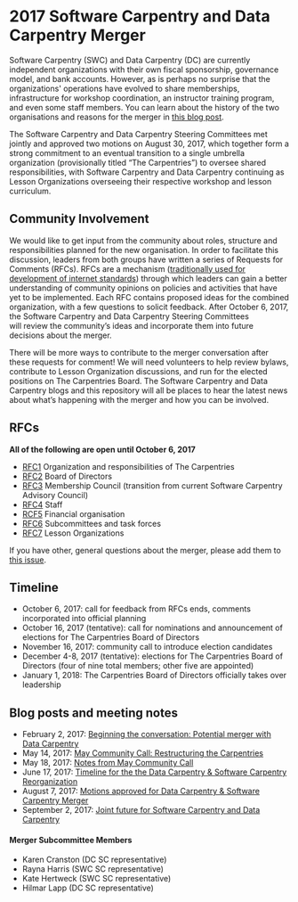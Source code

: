 # 2017 Software Carpentry and Data Carpentry Merger

Software Carpentry (SWC) and Data Carpentry (DC) are currently independent organizations 
with their own fiscal sponsorship, governance model, and bank 
accounts. However, as is perhaps no surprise that the organizations' operations have 
evolved to share memberships, infrastructure for workshop coordination, an instructor 
training program, and even some staff members. You can learn about the history of the two 
organisations and reasons for the merger in [this blog post](https://software-carpentry.org/blog/2017/09/merger.html).

The Software Carpentry and Data Carpentry Steering Committees met jointly and 
approved two motions on August 30, 2017, which together form a strong commitment to 
an eventual transition to a single umbrella organization (provisionally titled 
“The Carpentries”) to oversee shared responsibilities, with Software Carpentry and 
Data Carpentry continuing as Lesson Organizations overseeing their respective workshop 
and lesson curriculum.


## Community Involvement
We would like to get input from the community about roles, structure and responsibilities 
planned for the new organisation. In order to facilitate this discussion, leaders from 
both groups have written a series of Requests for Comments (RFCs). RFCs are a mechanism 
([traditionally used for development of internet standards](https://en.wikipedia.org/wiki/Request_for_Comments)) 
through which leaders can gain a better understanding of community opinions on policies 
and activities that have yet to be implemented. Each RFC contains proposed ideas for the 
combined organization, with a few questions to solicit feedback. After October 6, 2017, 
the Software Carpentry and Data Carpentry Steering Committees  
will review the community’s ideas and incorporate them into future decisions about the 
merger.  

There will be more ways to contribute to the merger conversation after these requests for 
comment!  We will need volunteers to help review bylaws, contribute to Lesson Organization 
discussions, and run for the elected positions on The Carpentries Board. The Software 
Carpentry and Data Carpentry blogs and this repository will all be places to hear the 
latest news about what’s happening with the merger and how you can be involved. 


## RFCs

**All of the following are open until October 6, 2017**
* [RFC1](RFCs/RFC1.md) Organization and responsibilities of The Carpentries 
* [RFC2](RFCs/RFC2.md) Board of Directors
* [RFC3](RFCs/RFC3.md) Membership Council (transition from current Software Carpentry Advisory Council)
* [RFC4](RFCs/RFC4.md) Staff
* [RCF5](RFCs/RFC5.md) Financial organisation
* [RFC6](RFCs/RFC6.md) Subcommittees and task forces
* [RFC7](RFCs/RFC7.md) Lesson Organizations

If you have other, general questions about the merger, please add them to [this issue](#8).

## Timeline
* October 6, 2017: call for feedback from RFCs ends, comments incorporated into official planning 
* October 16, 2017 (tentative): call for nominations and announcement of elections for The Carpentries 
Board of Directors
* November 16, 2017: community call to introduce election candidates
* December 4-8, 2017 (tentative): elections for The Carpentries Board of Directors (four of nine total 
members; other five are appointed)
* January 1, 2018: The Carpentries Board of Directors officially takes over leadership


## Blog posts and meeting notes
- February 2, 2017: [Beginning the conversation: Potential merger with Data Carpentry](https://software-carpentry.org/blog/2017/02/merger-discussion.html)
- May 14, 2017: [May Community Call: Restructuring the Carpentries](https://software-carpentry.org/blog/2017/05/may-community-call.html)
- May 18, 2017: [Notes from May Community Call](http://pad.software-carpentry.org/community-call-2017-05-18)
- June 17, 2017: [Timeline for the the Data Carpentry & Software Carpentry Reorganization](https://software-carpentry.org/blog/2017/06/merger.html)
- August 7, 2017: [Motions approved for Data Carpentry & Software Carpentry Merger](https://software-carpentry.org/blog/2017/08/mergermotions.html)
- September 2, 2017: [Joint future for Software Carpentry and Data Carpentry](https://software-carpentry.org/blog/2017/09/merger.html)


#### Merger Subcommittee Members
- Karen Cranston (DC SC representative)
- Rayna Harris (SWC SC representative)
- Kate Hertweck (SWC SC representative)
- Hilmar Lapp (DC SC representative)
